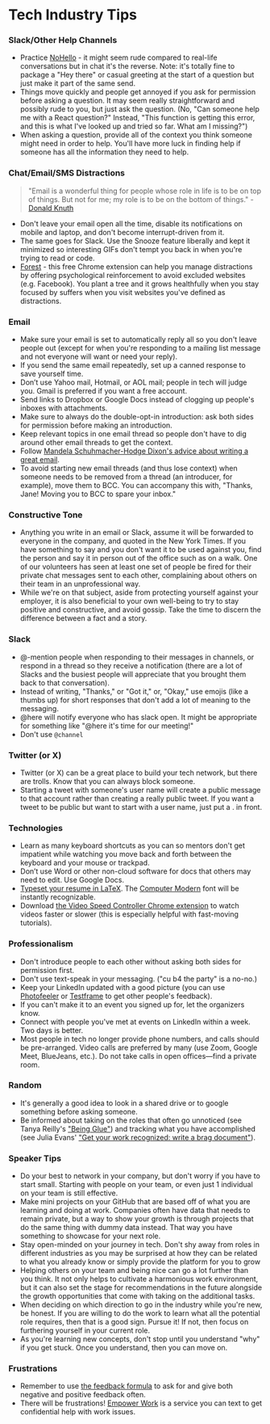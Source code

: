 # Tech Industry Tips

### Slack/Other Help Channels

- Practice [NoHello](http://www.nohello.com/) - it might seem rude compared to real-life conversations but in chat it's the reverse. Note: it's totally fine to package a "Hey there" or casual greeting at the start of a question but just make it part of the same send.
- Things move quickly and people get annoyed if you ask for permission before asking a question. It may seem really straightforward and possibly rude to you, but just ask the question. (No, "Can someone help me with a React question?" Instead, "This function is getting this error, and this is what I've looked up and tried so far. What am I missing?")
- When asking a question, provide all of the context you think someone might need in order to help. You'll have more luck in finding help if someone has all the information they need to help.

### Chat/Email/SMS Distractions

> "Email is a wonderful thing for people whose role in life is to be on top of things. But not for me; my role is to be on the bottom of things." - [Donald Knuth](https://www-cs-faculty.stanford.edu/~knuth/email.html)

- Don't leave your email open all the time, disable its notifications on mobile and laptop, and don't become interrupt-driven from it.
- The same goes for Slack. Use the Snooze feature liberally and kept it minimized so interesting GIFs don't tempt you back in when you're trying to read or code.
- [Forest](https://chrome.google.com/webstore/detail/forest-stay-focused-be-pr/kjacjjdnoddnpbbcjilcajfhhbdhkpgk) - this free Chrome extension can help you manage distractions by offering psychological reinforcement to avoid excluded websites (e.g. Facebook). You plant a tree and it grows healthfully when you stay focused by suffers when you visit websites you've defined as distractions.

### Email

- Make sure your email is set to automatically reply all so you don't leave people out (except for when you're responding to a mailing list message and not everyone will want or need your reply).
- If you send the same email repeatedly, set up a canned response to save yourself time.
- Don’t use Yahoo mail, Hotmail, or AOL mail; people in tech will judge you. Gmail is preferred if you want a free account.
- Send links to Dropbox or Google Docs instead of clogging up people's inboxes with attachments.
- Make sure to always do the double-opt-in introduction: ask both sides for permission before making an introduction.
- Keep relevant topics in one email thread so people don't have to dig around other email threads to get the context.
- Follow [Mandela Schuhmacher-Hodge Dixon's advice about writing a great email](https://medium.com/@MandelaSH/how-writing-a-great-email-can-help-you-get-whatever-you-want-in-life-3a7bc91d9654).
- To avoid starting new email threads (and thus lose context) when someone needs to be removed from a thread (an introducer, for example), move them to BCC. You can accompany this with, "Thanks, Jane! Moving you to BCC to spare your inbox."

### Constructive Tone

- Anything you write in an email or Slack, assume it will be forwarded to everyone in the company, and quoted in the New York Times. If you have something to say and you don't want it to be used against you, find the person and say it in person out of the office such as on a walk. One of our volunteers has seen at least one set of people be fired for their private chat messages sent to each other, complaining about others on their team in an unprofessional way.
- While we're on that subject, aside from protecting yourself against your employer, it is also beneficial to your own well-being to try to stay positive and constructive, and avoid gossip. Take the time to discern the difference between a fact and a story.

### Slack

- @-mention people when responding to their messages in channels, or respond in a thread so they receive a notification (there are a lot of Slacks and the busiest people will appreciate that you brought them back to that conversation).
- Instead of writing, "Thanks," or "Got it," or, "Okay," use emojis (like a thumbs up) for short responses that don't add a lot of meaning to the messaging.
- @here will notify everyone who has slack open. It might be appropriate for something like "@here it's time for our meeting!"
- Don't use `@channel`

### Twitter (or X)

- Twitter (or X) can be a great place to build your tech network, but there are trolls. Know that you can always block someone.
- Starting a tweet with someone's user name will create a public message to that account rather than creating a really public tweet. If you want a tweet to be public but want to start with a user name, just put a . in front.

### Technologies

- Learn as many keyboard shortcuts as you can so mentors don't get impatient while watching you move back and forth between the keyboard and your mouse or trackpad.
- Don’t use Word or other non-cloud software for docs that others may need to edit. Use Google Docs.
- [Typeset your resume in LaTeX](http://stevehanov.ca/blog/index.php?id=56). The [Computer Modern](https://en.wikipedia.org/wiki/Computer_Modern) font will be instantly recognizable.
- Download [the Video Speed Controller Chrome extension](https://chrome.google.com/webstore/detail/video-speed-controller/nffaoalbilbmmfgbnbgppjihopabppdk) to watch videos faster or slower (this is especially helpful with fast-moving tutorials).

### Professionalism

- Don't introduce people to each other without asking both sides for permission first.
- Don't use text-speak in your messaging. ("cu b4 the party" is a no-no.)
- Keep your LinkedIn updated with a good picture (you can use [Photofeeler](https://www.photofeeler.com/) or [Testframe](https://www.testframe.app) to get other people's feedback).
- If you can't make it to an event you signed up for, let the organizers know.
- Connect with people you've met at events on LinkedIn within a week. Two days is better.
- Most people in tech no longer provide phone numbers, and calls should be pre-arranged. Video calls are preferred by many (use Zoom, Google Meet, BlueJeans, etc.). Do not take calls in open offices—find a private room.

### Random

- It's generally a good idea to look in a shared drive or to google something before asking someone.
- Be informed about taking on the roles that often go unnoticed (see Tanya Reilly's ["Being Glue"](https://youtu.be/KClAPipnKqw)) and tracking what you have accomplished (see Julia Evans' ["Get your work recognized: write a brag document"](https://jvns.ca/blog/brag-documents/)).

### Speaker Tips

- Do your best to network in your company, but don't worry if you have to start small. Starting with people on your team, or even just 1 individual on your team is still effective.
- Make mini projects on your GitHub that are based off of what you are learning and doing at work. Companies often have data that needs to remain private, but a way to show your growth is through projects that do the same thing with dummy data instead. That way you have something to showcase for your next role.
- Stay open-minded on your journey in tech. Don't shy away from roles in different industries as you may be surprised at how they can be related to what you already know or simply provide the platform for you to grow
- Helping others on your team and being nice can go a lot further than you think. It not only helps to cultivate a harmonious work environment, but it can also set the stage for recommendations in the future alongside the growth opportunities that come with taking on the additional tasks.
- When deciding on which direction to go in the industry while you're new, be honest. If you are willing to do the work to learn what all the potential role requires, then that is a good sign. Pursue it! If not, then focus on furthering yourself in your current role.
- As you're learning new concepts, don't stop until you understand "why" if you get stuck. Once you understand, then you can move on.

### Frustrations

- Remember to use [the feedback formula](https://techtonica.org/conduct/) to ask for and give both negative and positive feedback often.
- There will be frustrations! [Empower Work](https://www.empowerwork.org/) is a service you can text to get confidential help with work issues.
